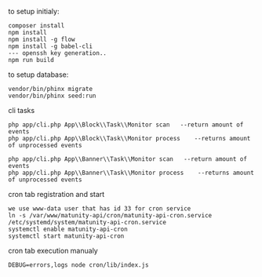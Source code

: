 to setup initialy:

    composer install
    npm install
    npm install -g flow
    npm install -g babel-cli
    --- openssh key generation..
    npm run build


to setup database:

    vendor/bin/phinx migrate
    vendor/bin/phinx seed:run


cli tasks

    php app/cli.php App\\Block\\Task\\Monitor scan   --return amount of events
    php app/cli.php App\\Block\\Task\\Monitor process    --returns amount of unprocessed events

    php app/cli.php App\\Banner\\Task\\Monitor scan   --return amount of events
    php app/cli.php App\\Banner\\Task\\Monitor process    --returns amount of unprocessed events

cron tab registration and start

    we use www-data user that has id 33 for cron service
    ln -s /var/www/matunity-api/cron/matunity-api-cron.service /etc/systemd/system/matunity-api-cron.service
    systemctl enable matunity-api-cron
    systemctl start matunity-api-cron


cron tab execution manualy

    DEBUG=errors,logs node cron/lib/index.js
